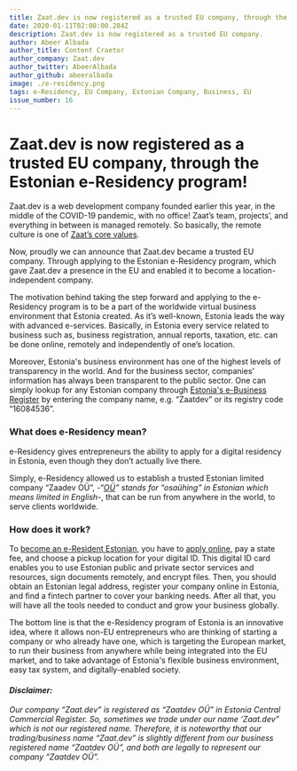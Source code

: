 ```yaml
---
title: Zaat.dev is now registered as a trusted EU company, through the Estonian e-Residency program.
date: 2020-01-11T02:00:00.284Z
description: Zaat.dev is now registered as a trusted EU company.
author: Abeer Albada
author_title: Content Craetor
author_company: Zaat.dev
author_twitter: AbeerAlbada
author_github: abeeralbada
image: ./e-residency.png
tags: e-Residency, EU Company, Estonian Company, Business, EU
issue_number: 16
---
```


# Zaat.dev is now registered as a trusted EU company, through the Estonian e-Residency program!
Zaat.dev is a web development company founded earlier this year, in the middle of the COVID-19 pandemic, with no office! Zaat’s team, projects’, and everything in between is managed remotely. So basically, the remote culture is one of [Zaat’s core values](https://zaat.dev/about/).

Now, proudly we can announce that Zaat.dev became a trusted EU company. Through applying to the Estonian e-Residency program, which gave Zaat.dev a presence in the EU and enabled it to become a location-independent company.

The motivation behind taking the step forward and applying to the e-Residency program is to be a part of the worldwide virtual business environment that Estonia created. As it’s well-known, Estonia leads the way with advanced e-services. Basically, in Estonia every service related to business such as, business registration, annual reports, taxation, etc. can be done online, remotely and independently of one’s location.

Moreover, Estonia's business environment has one of the highest levels of transparency in the world. And for the business sector, companies’ information has always been transparent to the public sector. One can simply lookup for any Estonian company through [Estonia's e-Business Register](https://ariregister.rik.ee/index?lang=eng) by entering the company name, e.g. “Zaatdev” or its registry code “16084536”.

### What does e-Residency mean?
e-Residency gives entrepreneurs the ability to apply for a digital residency in Estonia, even though they don’t actually live there.

Simply, e-Residency allowed us to establish a trusted Estonian limited company “Zaadev OÜ”, *-“[OÜ](https://learn.e-resident.gov.ee/hc/en-us/articles/360000633557-Private-limited-company)” stands for “osaühing” in Estonian which means limited in English-*, that can be run from anywhere in the world, to serve clients worldwide.

### How does it work?
To [become an e-Resident Estonian](https://e-resident.gov.ee/start-a-company/), you have to [apply online](https://apply.gov.ee), pay a state fee, and choose a pickup location for your digital ID. This digital ID card enables you to use Estonian public and private sector services and resources, sign documents remotely, and encrypt files. Then, you should obtain an Estonian legal address, register your company online in Estonia, and find a fintech partner to cover your banking needs. After all that, you will have all the tools needed to conduct and grow your business globally.

The bottom line is that the e-Residency program of Estonia is an innovative idea, where it allows non-EU entrepreneurs who are thinking of starting a company or who already have one, which is targeting the European market, to run their business from anywhere while being integrated into the EU market, and to take advantage of Estonia's flexible business environment, easy tax system, and digitally-enabled society.

#### *Disclaimer:*

*Our company “Zaat.dev” is registered as “Zaatdev OÜ” in Estonia Central Commercial Register. So, sometimes we trade under our name ‘Zaat.dev” which is not our registered name. Therefore, it is noteworthy that our trading/business name “Zaat.dev” is slightly different from our business registered name “Zaatdev OÜ”, and both are legally to represent our company “Zaatdev OÜ”.*
